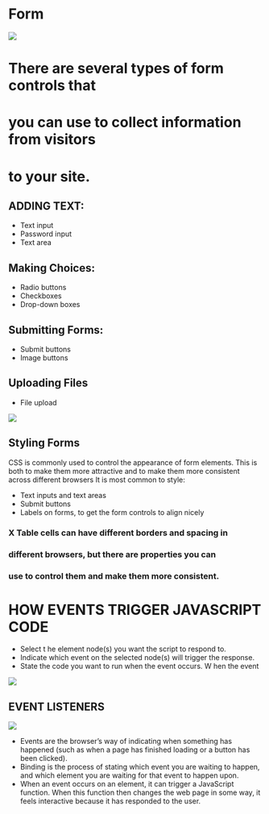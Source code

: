 # Form
![](https://i.ytimg.com/vi/D4jj3HHrnSU/maxresdefault.jpg)


# There are several types of form controls that
# you can use to collect information from visitors
# to your site.
## ADDING TEXT:
- Text input
- Password input
- Text area 
## Making Choices:
- Radio buttons
- Checkboxes
- Drop-down boxes
## Submitting Forms:
- Submit buttons
- Image buttons
## Uploading Files
- File upload

![](https://www.htmlgoodies.com/img/2010/06/HTML-Forms-From-Basics-to-Style-Layouts-Figure2.gif)

## Styling Forms
CSS is commonly used to
control the appearance of form
elements. This is both to make
them more attractive and to
make them more consistent
across different browsers
 It is most common to style:
- Text inputs and text areas
- Submit buttons
- Labels on forms, to get the
form controls to align nicely
### X Table cells can have different borders and spacing in
### different browsers, but there are properties you can
### use to control them and make them more consistent. 

# HOW EVENTS TRIGGER JAVASCRIPT CODE
- Select t he element
node(s) you want the
script to respond to. 
- Indicate which event on
the selected node(s) will
trigger the response. 
- State the code you want
to run when the event
occurs.
W hen the event

![](https://encrypted-tbn0.gstatic.com/images?q=tbn:ANd9GcRRNW1kkJwffbvg1QWezUyZ_e9qLFQIjBnMyw&usqp=CAU)

## EVENT LISTENERS
![](https://cdn.tutsplus.com/active/uploads/legacy/flashtuts/074_EventListenersBasics/1.jpg)

-	Events are the browser’s way of indicating when something has happened (such as when a page has finished loading or a button has been clicked).
-	Binding is the process of stating which event you are waiting to happen, and which element you are waiting for that event to happen upon.
-	When an event occurs on an element, it can trigger a JavaScript function. When this function then changes the web page in some way, it feels interactive because it has responded to the user.
